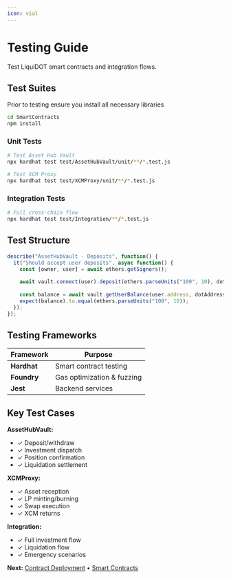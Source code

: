 ```yaml
---
icon: vial
---
```


# Testing Guide

Test LiquiDOT smart contracts and integration flows.

## Test Suites

Prior to testing ensure you install all necessary libraries

```bash
cd SmartContracts
npm install 
```

### Unit Tests

```bash
# Test Asset Hub Vault
npx hardhat test test/AssetHubVault/unit/**/*.test.js

# Test XCM Proxy
npx hardhat test test/XCMProxy/unit/**/*.test.js
```

### Integration Tests

```bash
# Full cross-chain flow
npx hardhat test test/Integration/**/*.test.js
```


## Test Structure

```javascript
describe("AssetHubVault - Deposits", function() {
  it("Should accept user deposits", async function() {
    const [owner, user] = await ethers.getSigners();
    
    await vault.connect(user).deposit(ethers.parseUnits("100", 10), dotAddress);
    
    const balance = await vault.getUserBalance(user.address, dotAddress);
    expect(balance).to.equal(ethers.parseUnits("100", 10));
  });
});
```

## Testing Frameworks

| Framework   | Purpose                    |
| ----------- | -------------------------- |
| **Hardhat** | Smart contract testing     |
| **Foundry** | Gas optimization & fuzzing |
| **Jest**    | Backend services           |

## Key Test Cases

**AssetHubVault:**

* ✓ Deposit/withdraw
* ✓ Investment dispatch
* ✓ Position confirmation
* ✓ Liquidation settlement

**XCMProxy:**

* ✓ Asset reception
* ✓ LP minting/burning
* ✓ Swap execution
* ✓ XCM returns

**Integration:**

* ✓ Full investment flow
* ✓ Liquidation flow
* ✓ Emergency scenarios

**Next:** [Contract Deployment](contract-deployment.md) • [Smart Contracts](smart-contracts.md)
